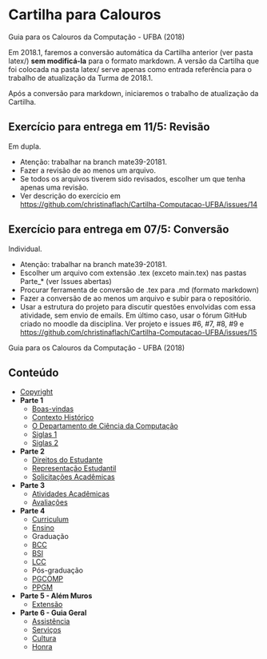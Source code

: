 # Cartilha para Calouros 

Guia para os Calouros da Computação - UFBA (2018)

Em 2018.1, faremos a conversão automática da Cartilha anterior (ver pasta latex/) **sem modificá-la**
para o formato markdown.
A versão da Cartilha que foi colocada na pasta latex/ serve apenas como entrada referência para o trabalho de atualização da Turma de 2018.1.

Após a conversão para markdown, iniciaremos o trabalho de atualização da Cartilha.

## Exercício para entrega em 11/5: Revisão
Em dupla.
- Atenção: trabalhar na branch mate39-20181.
- Fazer a revisão de ao menos um arquivo.
- Se todos os arquivos tiverem sido revisados, escolher um que tenha apenas uma revisão.
- Ver descrição do exercício em https://github.com/christinaflach/Cartilha-Computacao-UFBA/issues/14 

## Exercício para entrega em 07/5: Conversão
Individual.
- Atenção: trabalhar na branch mate39-20181.
- Escolher um arquivo com extensão .tex (exceto main.tex) nas pastas Parte_* (ver Issues abertas)
- Procurar ferramenta de conversão de .tex para .md (formato markdown)
- Fazer a conversão de ao menos um arquivo e subir para o repositório.
- Usar a estrutura do projeto para discutir questões envolvidas com essa atividade, sem envio de emails.
Em último caso, usar o fórum GitHub criado no moodle da disciplina. 
Ver projeto e issues #6, #7, #8, #9 e https://github.com/christinaflach/Cartilha-Computacao-UFBA/issues/15


Guia para os Calouros da Computação - UFBA (2018)

## Conteúdo

* [Copyright](link://copyright)
* **Parte 1**
    * [Boas-vindas](link://markdown/introducao)
    * [Contexto Histórico](link://markdown/historico)
    * [O Departamento de Ciência da Computação](link://markdown/departamento)
    * [Siglas 1](link://markdown/siglas1)
    * [Siglas 2](link://markdown/siglas2)
* **Parte 2**
    * [Direitos do Estudante](link://markdown/direitos)
    * [Representação Estudantil](link://markdown/representacao)
    * [Solicitações Acadêmicas](link://markdown/solicitacoes)
* **Parte 3**
    * [Atividades Acadêmicas](link://markdown/atividades)
    * [Avaliações](link://markdown/avaliacoes)
* **Parte 4**
    * [Curriculum](link://markdown/curriculum)
    * [Ensino](link://markdown/ensino)
    * Graduação
    * [BCC](link://markdown/bcc)
    * [BSI](link://markdown/bsi)
    * [LCC](link://markdown/lcc)
    * Pós-graduação
    * [PGCOMP](link://markdown/pgcomp)
    * [PPGM](link://markdown/ppgm)
* **Parte 5 - Além Muros**
    * [Extensão](link://markdown/extensao)
* **Parte 6 - Guia Geral**
    * [Assistência](link://markdown/assistencia)
    * [Serviços](link://markdown/servicos)
    * [Cultura](link://markdown/cultura)
    * [Honra](link://markdown/honra)


